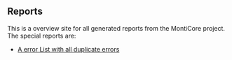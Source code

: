## Reports

This is a overview site for all generated reports from the MontiCore project.
The special reports are:
- [A error List with all duplicate errors](ErrorList.md)